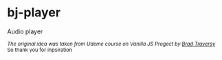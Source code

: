 # bj-player
Audio player


<small><i>The original idea was taken from Udeme course on Vanilla JS Progect by <a href="https://github.com/bradtraversy" target="_blank">Brad Traversy</a></i><br>So thank you for inpsiration<small>
